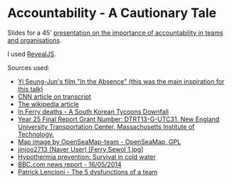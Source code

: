 # Accountability - A Cautionary Tale

Slides for a 45' [presentation on the importance of accountability in teams and organisations](https://sch3lp.github.io/accountability-slides).

I used [RevealJS](https://github.com/hakimel/reveal.js).

Sources used:

* [Yi Seung-Jun's film "In the Absence" (this was the main inspiration for this talk)](https://www.youtube.com/watch?v=5_A8dq2fA5o)
* [CNN article on transcript](https://edition.cnn.com/2014/04/18/world/asia/south-korea-ferry-transcript/index.html)
* [The wikipedia article](https://en.wikipedia.org/wiki/Sinking_of_MV_Sewol)
* [In Ferry deaths - A South Korean Tycoons Downfall](https://www.nytimes.com/2014/07/27/world/asia/in-ferry-deaths-a-south-korean-tycoons-downfall.html)
* [Year 25 Final Report Grant Number: DTRT13-G-UTC31. New England University Transportation Center, Massachusetts Institute of Technology.](http://utc.mit.edu/uploads/HVDE25-38-FP.pdf)
* [Map image by OpenSeaMap-team - OpenSeaMap, GPL](https://commons.wikimedia.org/w/index.php?curid=32249386)
* [jinjoo2713 (Naver User) [Ferry Sewol 1.jpg]](https://commons.wikimedia.org/wiki/File:Ferry_Sewol_1.jpg)
* [Hypothermia prevention: Survival in cold water](http://www.seagrant.umn.edu/coastal_communities/hypothermia)
* [BBC.com news report - 16/05/2014](https://www.bbc.com/news/world-asia-27342967)
* [Patrick Lencioni - The 5 dysfunctions of a team](https://en.wikipedia.org/wiki/The_Five_Dysfunctions_of_a_Team)
